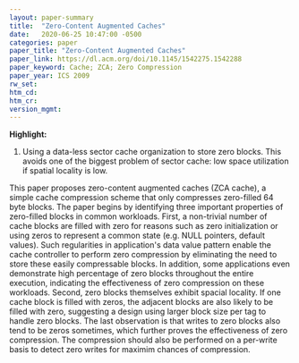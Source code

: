 ```yaml
---
layout: paper-summary
title:  "Zero-Content Augmented Caches"
date:   2020-06-25 10:47:00 -0500
categories: paper
paper_title: "Zero-Content Augmented Caches"
paper_link: https://dl.acm.org/doi/10.1145/1542275.1542288
paper_keyword: Cache; ZCA; Zero Compression
paper_year: ICS 2009
rw_set:
htm_cd:
htm_cr:
version_mgmt:
---
```


**Highlight:**

1. Using a data-less sector cache organization to store zero blocks. This avoids one of the biggest problem of sector
   cache: low space utilization if spatial locality is low.

This paper proposes zero-content augmented caches (ZCA cache), a simple cache compression scheme that only compresses
zero-filled 64 byte blocks. The paper begins by identifying three important properties of zero-filled blocks in 
common workloads. First, a non-trivial number of cache blocks are filled with zero for reasons such as zero initialization
or using zeros to represent a common state (e.g. NULL pointers, default values). Such regularities in application's data
value pattern enable the cache controller to perform zero compression by eliminating the need to store these easily
compressable blocks. In addition, some applications even demonstrate high percentage of zero blocks throughout the entire
execution, indicating the effectiveness of zero compression on these workloads.
Second, zero blocks themselves exhibit spacial locality. If one cache block is filled with zeros, the adjacent blocks are
also likely to be filled with zero, suggesting a design using larger block size per tag to handle zero blocks. 
The last observation is that writes to zero blocks also tend to be zeros sometimes, which further proves the effectiveness
of zero compression. The compression should also be performed on a per-write basis to detect zero writes for maximim
chances of compression.


